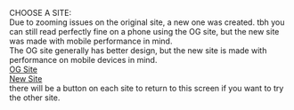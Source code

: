 CHOOSE A SITE:<br>
Due to zooming issues on the original site, a new one was created. tbh you can still read perfectly fine on a phone using the OG site, but the new site was made with mobile performance in mind.<br>
The OG site generally has better design, but the new site is made with performance on mobile devices in mind.<br>
[OG Site](emmersonmuseum.github.io/main.html)<br>
[New Site](emmersonmuseum.github.io/newmain.html)<br>
there will be a button on each site to return to this screen if you want to try the other site.
